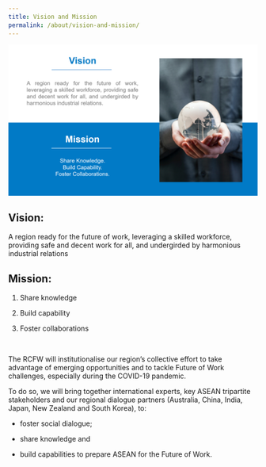 ```yaml
---
title: Vision and Mission 
permalink: /about/vision-and-mission/
---
```

![vision-and-mission](/images/vision-and-mission.png)

## Vision:

A region ready for the future of work, leveraging a skilled workforce, providing safe and decent work for all, and undergirded by harmonious industrial relations

## Mission:

1. Share knowledge

2. Build capability

3. Foster collaborations

<br>

The RCFW will institutionalise our region’s collective effort to take advantage of emerging opportunities and to tackle Future of Work challenges, especially during the COVID-19 pandemic.

To do so, we will bring together international experts, key ASEAN tripartite stakeholders and our regional dialogue partners (Australia, China, India, Japan, New Zealand and South Korea), to:

- foster social dialogue;

- share knowledge and

- build capabilities to prepare ASEAN for the Future of Work.
